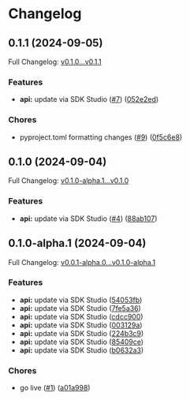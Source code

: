 # Changelog

## 0.1.1 (2024-09-05)

Full Changelog: [v0.1.0...v0.1.1](https://github.com/bespokelabsai/bespokelabs-python/compare/v0.1.0...v0.1.1)

### Features

* **api:** update via SDK Studio ([#7](https://github.com/bespokelabsai/bespokelabs-python/issues/7)) ([052e2ed](https://github.com/bespokelabsai/bespokelabs-python/commit/052e2ede8c634b31dc4075d57b88bfc7fdb9cb59))


### Chores

* pyproject.toml formatting changes ([#9](https://github.com/bespokelabsai/bespokelabs-python/issues/9)) ([0f5c6e8](https://github.com/bespokelabsai/bespokelabs-python/commit/0f5c6e84656c6b48640ffb4bbb47780e94a9ed4a))

## 0.1.0 (2024-09-04)

Full Changelog: [v0.1.0-alpha.1...v0.1.0](https://github.com/bespokelabsai/bespokelabs-python/compare/v0.1.0-alpha.1...v0.1.0)

### Features

* **api:** update via SDK Studio ([#4](https://github.com/bespokelabsai/bespokelabs-python/issues/4)) ([88ab107](https://github.com/bespokelabsai/bespokelabs-python/commit/88ab107c0b748171107610ca7996a7e7cd34cfc2))

## 0.1.0-alpha.1 (2024-09-04)

Full Changelog: [v0.0.1-alpha.0...v0.1.0-alpha.1](https://github.com/bespokelabsai/bespokelabs-python/compare/v0.0.1-alpha.0...v0.1.0-alpha.1)

### Features

* **api:** update via SDK Studio ([54053fb](https://github.com/bespokelabsai/bespokelabs-python/commit/54053fb6a75d481609d33102f198e3dc91b3ba60))
* **api:** update via SDK Studio ([7fe5a36](https://github.com/bespokelabsai/bespokelabs-python/commit/7fe5a367cd4ef0e6d06f960bcd49bf2845223326))
* **api:** update via SDK Studio ([cdcc900](https://github.com/bespokelabsai/bespokelabs-python/commit/cdcc900b8e9a37045889fd96199dc866b60c076d))
* **api:** update via SDK Studio ([003129a](https://github.com/bespokelabsai/bespokelabs-python/commit/003129a7672a76149ebaa139cdae241e296b1fcd))
* **api:** update via SDK Studio ([224b3c9](https://github.com/bespokelabsai/bespokelabs-python/commit/224b3c9a2751a732e1d1c9a3426caf6df0882960))
* **api:** update via SDK Studio ([85409ce](https://github.com/bespokelabsai/bespokelabs-python/commit/85409cebb1bea4e92d834374edfe16669a7a41eb))
* **api:** update via SDK Studio ([b0632a3](https://github.com/bespokelabsai/bespokelabs-python/commit/b0632a3db7f72e9556590d84aa744fe4a50b12af))


### Chores

* go live ([#1](https://github.com/bespokelabsai/bespokelabs-python/issues/1)) ([a01a998](https://github.com/bespokelabsai/bespokelabs-python/commit/a01a998870299ef7acf0432382b1868908da319e))
